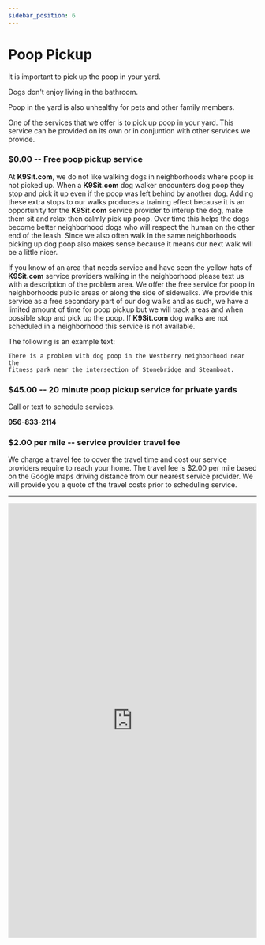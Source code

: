 ```yaml
---
sidebar_position: 6
---
```

# Poop Pickup
It is important to pick up the poop in your yard.

Dogs don't enjoy living in the bathroom.

Poop in the yard is also unhealthy for pets and other family members.

One of the services that we offer is to pick up poop in your yard. This
service can be provided on its own or in conjuntion with other services
we provide.

### $0.00 -- **Free** poop pickup service
At **K9Sit.com**, we do not like walking dogs in neighborhoods where poop is not
picked up. When a **K9Sit.com** dog walker encounters dog poop they stop and
pick it up even if the poop was left behind by another dog. Adding these extra
stops to our walks produces a training effect because it is an opportunity for
the **K9Sit.com** service provider to interup the dog, make them sit and relax
then calmly pick up poop. Over time this helps the dogs become better
neighborhood dogs who will respect the human on the other end of the leash.
Since we also often walk in the same neighborhoods picking up dog poop also
makes sense because it means our next walk will be a little nicer.

If you know of an area that needs service and have seen the yellow hats of
**K9Sit.com** service providers walking in the neighborhood please text us
with a description of the problem area. We offer the free service for poop
in neighborhoods public areas or along the side of sidewalks. We provide this
service as a free secondary part of our dog walks and as such, we have a
limited amount of time for poop pickup but we will track areas and when
possible stop and pick up the poop. If **K9Sit.com** dog walks are not
scheduled in a neighborhood this service is not available.

The following is an example text:

```text title="TO: 956-833-2114"
There is a problem with dog poop in the Westberry neighborhood near the
fitness park near the intersection of Stonebridge and Steamboat.
```

### $45.00 -- 20 minute poop pickup service for private yards 
Call or text to schedule services.

**956-833-2114**

### $2.00 per mile -- service provider travel fee

We charge a travel fee to cover the travel time and cost our service
providers require to reach your home. The travel fee is $2.00 per mile based
on the Google maps driving distance from our nearest service provider. We will
provide you a quote of the travel costs prior to scheduling service.

<hr/>

<iframe
width="100%"
height="881"
src="https://www.youtube.com/embed/vJLV2mqT1Iw?rel=0"
title="Poop"
frameborder="0"
allowfullscreen>
</iframe>
